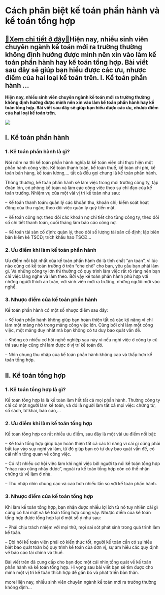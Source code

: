 Cách phân biệt kế toán phần hành và kế toán tổng hợp
====================================================

[:gift:Xem chi tiết ở đây:gift:](https://hddtvn.com/cach-phan-biet-ke-toan-phan-hanh-va-ke-toan-tong-hop/)Hiện nay, nhiều sinh viên chuyên ngành kế toán mới ra trường thường không định hướng được mình nên xin vào làm kế toán phần hành hay kế toán tổng hợp. Bài viết sau đây sẽ giúp bạn hiểu được các ưu, nhược điểm của hai loại kế toán trên. I. Kế toán phần hành …
------------------------------------------------------------------------------------------------------------------------------------------------------------------------------------------------------------------------------------------------------------------

**Hiện nay, nhiều sinh viên chuyên ngành kế toán mới ra trường thường không định hướng được mình nên xin vào làm kế toán phần hành hay kế toán tổng hợp. Bài viết sau đây sẽ giúp bạn hiểu được các ưu, nhược điểm của hai loại kế toán trên.**


![](https://hddtvn.com/wp-content/uploads/2021/01/1111.jpeg)


I. Kế toán phần hành
--------------------


### 1. Kế toán phần hành là gì?


Nói nôm na thì kế toán phần hành nghĩa là kế toán viên chỉ thực hiện một phần hành công việc. Kế toán thanh toán, kế toán thuế, kế toán chi phí, kế toán bán hàng, kế toán lương,… tất cả đều gọi chung là kế toán phần hành.  

Thông thường, kế toán phần hành sẽ làm việc trong môi trường công ty, tập đoàn lớn, có phòng kế toán và làm các công việc theo sự chỉ đạo của kế toán trưởng. Nhiệm vụ của một vài vị trí kế toán như sau:  

– Kế toán thanh toán: quản lý các khoản thu, khoản chi; kiểm soát hoạt động của thu ngân; theo dõi việc quản lý quỹ tiền mặt.  

– Kế toán công nợ: theo dõi các khoản nợ chi tiết cho từng công ty, theo dõi sổ chi tiết thanh toán, cuối tháng làm báo cáo công nợ.  

– Kế toán tài sản cố định: quản lý, theo dõi số lượng tài sản cố định; lập biên bản kiểm kê TSCĐ; trích khấu hao TSCĐ…


### 2. Ưu điểm khi làm kế toán phần hành


Ưu điểm nổi bật nhất của kế toán phần hành đó là tính chất “an toàn”, vì lúc nào cũng có kế toán trưởng ở trên “che chở” cho bạn, yêu cầu bạn phải làm gì. Và những công ty lớn thì thường có quy trình làm việc rất rõ ràng nên bạn chỉ việc lắng nghe và làm theo. Bởi vậy kế toán phần hành phù hợp với những người thích an toàn, với sinh viên mới ra trường, những người mới vào nghề.


### 3. Nhược điểm của kế toán phần hành


Kế toán phần hành có một số nhược điểm sau đây:  

– Kế toán phần hành không giúp bạn hoàn thiện tất cả các kỹ năng vì chỉ làm một mảng nhỏ trong mảng công việc lớn. Cũng bởi chỉ làm một công việc, một mảng duy nhất mà bạn không có tư duy bao quát vấn đề.  

– Không có nhiều cơ hội nghề nghiệp sau này vì nếu nghỉ việc ở công ty cũ thì sau này cũng chỉ làm được ở vị trí kế toán đó.  

– Nhìn chung thu nhập của kế toán phần hành không cao và thấp hơn kế toán tổng hợp.


II. Kế toán tổng hợp
--------------------


### 1. Kế toán tổng hợp là gì?


Kế toán tổng hợp là là kế toán làm hết tất cả mọi phần hành. Thường công ty chỉ có một người làm kế toán, và đó là người làm tất cả mọi việc: chứng từ, sổ sách, tờ khai, báo cáo,…
### 2. Ưu điểm khi làm kế toán tổng hợp


Kế toán tổng hợp có rất nhiều ưu điểm, sau đây là một vài ưu điểm nổi bật:  

– Kế toán tổng hợp giúp bạn hoàn thiện tất cả các kĩ năng vì cái gì cũng phải bắt tay vào suy nghĩ và làm, từ đó giúp bạn có tư duy bao quát vấn đề, có cái nhìn tổng quan về công việc.  

– Có rất nhiều cơ hội việc làm khi nghỉ việc bởi người ta nói kế toán tổng hợp “nhạc nào cũng nhảy được”, ngoài ra kế toán tổng hợp còn có thể nhận chứng từ về làm ở nhà.  

– Thu nhập nhìn chung cao và cao hơn nhiều lần so với kế toán phần hành.


### 3. Nhược điểm của kế toán tổng hợp


Khi làm kế toán tổng hợp, bạn nhận được nhiều lợi ích từ nó tuy nhiên cái gì cũng có hai mặt và kế toán tổng hợp cũng vậy. Nhược điểm của kế toán tổng hợp được tổng hợp lại ở một số ý như sau:  

– Phải chịu trách nhiệm với mọi thứ, mọi sai sót phát sinh trong quá trình làm kế toán.  

– Đòi hỏi kế toán viên phải có kiến thức tốt, người kế toán cần có sự hiểu biết bao quát toàn bộ quy trình kế toán của đơn vị, sự am hiểu các quy định về báo cáo tài chính và thuế.


Bài viết trên đã cung cấp cho bạn đọc một cái nhìn tổng quát về kế toán phần hành và kế toán tổng hợp. Hi vọng sau bài viết bạn sẽ tìm được cho mình một vị trí kế toán thích hợp để gắn bó và phát triển bản thân.


moreHiện nay, nhiều sinh viên chuyên ngành kế toán mới ra trường thường không định…

